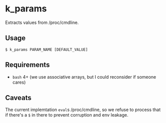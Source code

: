 # k_params

Extracts values from /proc/cmdline.

## Usage

`$ k_params PARAM_NAME [DEFAULT_VALUE]`

## Requirements

* `bash` 4+ (we use associative arrays, but I could reconsider if someone cares)

## Caveats

The current implemtation `eval`s /proc/cmdline, so we refuse to process that if
there's a `$` in there to prevent corruption and env leakage.
